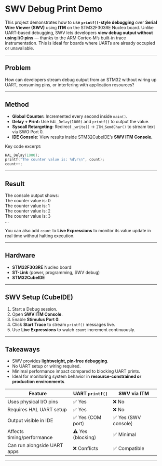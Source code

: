 # SWV Debug Print Demo

This project demonstrates how to use **`printf()`-style debugging** over **Serial Wire Viewer (SWV)** using **ITM** on the STM32F303RE Nucleo board. Unlike UART-based debugging, SWV lets developers **view debug output without using I/O pins** — thanks to the ARM Cortex-M’s built-in trace instrumentation. This is ideal for boards where UARTs are already occupied or unavailable.

---

## Problem

How can developers stream debug output from an STM32 without wiring up UART, consuming pins, or interfering with application resources?

---

## Method

- **Global Counter:** Incremented every second inside `main()`.  
- **Delay + Print:** Use `HAL_Delay(1000)` and `printf()` to output the value.  
- **Syscall Retargeting:** Redirect `_write()` → `ITM_SendChar()` to stream text via SWO Port 0.  
- **IDE Console:** View results inside STM32CubeIDE’s **SWV ITM Console**.  

Key code excerpt:  
```c
HAL_Delay(1000);  
printf("The counter value is: %d\r\n", count);  
count++;
```

---

## Result

The console output shows:  
The counter value is: 0  
The counter value is: 1  
The counter value is: 2  
The counter value is: 3  
...  

You can also add `count` to **Live Expressions** to monitor its value update in real time without halting execution.

---

## Hardware

- **STM32F303RE** Nucleo board  
- **ST-Link** (power, programming, SWV debug)  
- **STM32CubeIDE**

---

## SWV Setup (CubeIDE)

1. Start a Debug session.  
2. Open **SWV ITM Console**.  
3. Enable **Stimulus Port 0**.  
4. Click **Start Trace** to stream `printf()` messages live.  
5. Use **Live Expressions** to watch `count` increment continuously.  

---

## Takeaways

- SWV provides **lightweight, pin-free debugging**.  
- No UART setup or wiring required.  
- Minimal performance impact compared to blocking UART prints.  
- Ideal for monitoring system behavior in **resource-constrained or production environments**.  

| Feature                      | UART `printf()` | SWV via ITM |
|------------------------------|-----------------|-------------|
| Uses physical I/O pins       | ✅ Yes           | ❌ No        |
| Requires HAL UART setup      | ✅ Yes           | ❌ No        |
| Output visible in IDE        | ✅ Yes (COM port) | ✅ Yes (SWV console) |
| Affects timing/performance   | ⚠️ Yes (blocking) | ✅ Minimal   |
| Can run alongside UART apps  | ❌ Conflicts     | ✅ Compatible |

---
